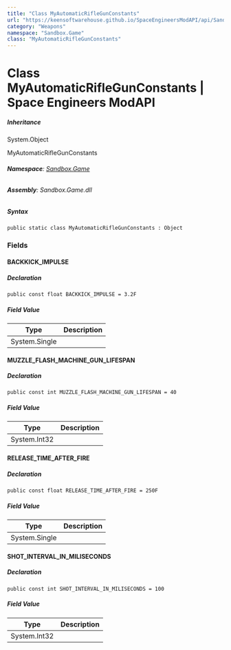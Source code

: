 ```yaml
---
title: "Class MyAutomaticRifleGunConstants"
url: "https://keensoftwarehouse.github.io/SpaceEngineersModAPI/api/Sandbox.Game.MyAutomaticRifleGunConstants.html"
category: "Weapons"
namespace: "Sandbox.Game"
class: "MyAutomaticRifleGunConstants"
---
```


# Class MyAutomaticRifleGunConstants | Space Engineers ModAPI

##### Inheritance

System.Object

MyAutomaticRifleGunConstants

###### **Namespace**: [Sandbox.Game](https://keensoftwarehouse.github.io/SpaceEngineersModAPI/api/Sandbox.Game.html)

###### **Assembly**: Sandbox.Game.dll

##### Syntax

```
public static class MyAutomaticRifleGunConstants : Object
```

### Fields

#### BACKKICK\_IMPULSE

##### Declaration

```
public const float BACKKICK_IMPULSE = 3.2F
```

##### Field Value

| Type | Description |
| --- | --- |
| System.Single |     |

#### MUZZLE\_FLASH\_MACHINE\_GUN\_LIFESPAN

##### Declaration

```
public const int MUZZLE_FLASH_MACHINE_GUN_LIFESPAN = 40
```

##### Field Value

| Type | Description |
| --- | --- |
| System.Int32 |     |

#### RELEASE\_TIME\_AFTER\_FIRE

##### Declaration

```
public const float RELEASE_TIME_AFTER_FIRE = 250F
```

##### Field Value

| Type | Description |
| --- | --- |
| System.Single |     |

#### SHOT\_INTERVAL\_IN\_MILISECONDS

##### Declaration

```
public const int SHOT_INTERVAL_IN_MILISECONDS = 100
```

##### Field Value

| Type | Description |
| --- | --- |
| System.Int32 |     |